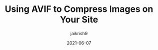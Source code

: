 ---
author: jaikrish9 #
date: 2021-06-07
publisher: chromiumdev
tags:
  - performance
  - images
  - compression
target_url: https://web.dev/compress-images-avif/
title: Using AVIF to Compress Images on Your Site
---